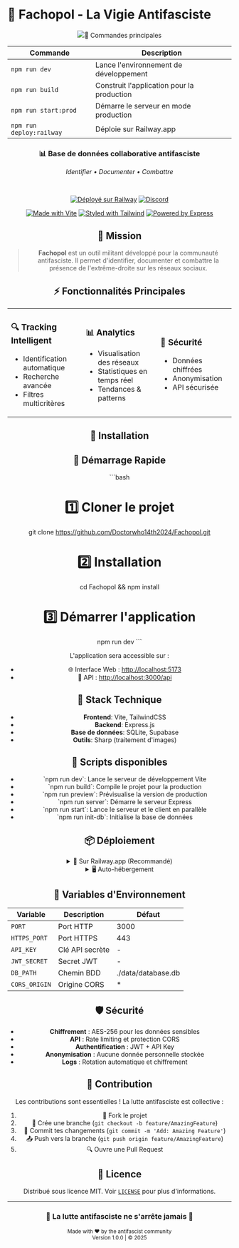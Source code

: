 
# 🎯 Fachopol - La Vigie Antifasciste

<div align="center">
  <img src="p## 🛠 Stack Technique

<table>
<tr>
  <th>Frontend</th>
  <th>Backend</th>
  <th>Infrastructure</th>
</tr>
<tr>
<td>

- ⚡️ Vite.js
- 🎨 TailwindCSS
- 📱 Responsive Design

</td>
<td>

- 🚀 Express.js
- 🗄 SQLite3
- 🔑 JWT Auth

</td>
<td>

- 🚂 Railway.app
- 🔒 Let's Encrypt
- 🚦 PM2

</td>
</tr>
</table>

## 📝 Commandes principales

| Commande | Description |
|----------|-------------|
| `npm run dev` | Lance l'environnement de développement |
| `npm run build` | Construit l'application pour la production |
| `npm run start:prod` | Démarre le serveur en mode production |
| `npm run deploy:railway` | Déploie sur Railway.app |on.svg" alt="Fachopol Logo" width="150" height="150" />
  
  <h3>📊 Base de données collaborative antifasciste</h3>
  
  <p><em>Identifier • Documenter • Combattre</em></p>

  <br/>

  [![Déployé sur Railway](https://img.shields.io/badge/🚂_Déployé_sur-Railway-131415?style=for-the-badge)](https://railway.app)
  [![Discord](https://img.shields.io/badge/💬_Rejoins_le-Discord-5865F2?style=for-the-badge&logo=discord&logoColor=white)](https://discord.gg/antifa)
  
  [![Made with Vite](https://img.shields.io/badge/⚡️_VITE-646CFF?style=for-the-badge&logo=vite&logoColor=white)](https://vitejs.dev/)
  [![Styled with Tailwind](https://img.shields.io/badge/🎨_TAILWIND-38B2AC?style=for-the-badge&logo=tailwind-css&logoColor=white)](https://tailwindcss.com)
  [![Powered by Express](https://img.shields.io/badge/🛠_EXPRESS-000000?style=for-the-badge&logo=express&logoColor=white)](https://expressjs.com)

## 🎯 Mission

> **Fachopol** est un outil militant développé pour la communauté antifasciste. Il permet d'identifier, documenter et combattre la présence de l'extrême-droite sur les réseaux sociaux.

## ⚡️ Fonctionnalités Principales

<table>
<tr>
  <td width="33%">
    <h3>🔍 Tracking Intelligent</h3>
    <ul>
      <li>Identification automatique</li>
      <li>Recherche avancée</li>
      <li>Filtres multicritères</li>
    </ul>
  </td>
  <td width="33%">
    <h3>📊 Analytics</h3>
    <ul>
      <li>Visualisation des réseaux</li>
      <li>Statistiques en temps réel</li>
      <li>Tendances & patterns</li>
    </ul>
  </td>
  <td width="33%">
    <h3>🔐 Sécurité</h3>
    <ul>
      <li>Données chiffrées</li>
      <li>Anonymisation</li>
      <li>API sécurisée</li>
    </ul>
  </td>
</tr>
</table>

## 🚀 Installation


## 🚀 Démarrage Rapide

\`\`\`bash
# 1️⃣ Cloner le projet
git clone https://github.com/Doctorwho14th2024/Fachopol.git

# 2️⃣ Installation
cd Fachopol && npm install

# 3️⃣ Démarrer l'application
npm run dev
\`\`\`

L'application sera accessible sur :
- 🌐 Interface Web : [http://localhost:5173](http://localhost:5173)
- 🔧 API : [http://localhost:3000/api](http://localhost:3000/api)

## 🧰 Stack Technique

- **Frontend**: Vite, TailwindCSS
- **Backend**: Express.js
- **Base de données**: SQLite, Supabase
- **Outils**: Sharp (traitement d'images)

## 📝 Scripts disponibles

- \`npm run dev\`: Lance le serveur de développement Vite
- \`npm run build\`: Compile le projet pour la production
- \`npm run preview\`: Prévisualise la version de production
- \`npm run server\`: Démarre le serveur Express
- \`npm run start\`: Lance le serveur et le client en parallèle
- \`npm run init-db\`: Initialise la base de données

## 📦 Déploiement

<details>
<summary>🚂 Sur Railway.app (Recommandé)</summary>

\`\`\`bash
# Installation du CLI Railway
npm i -g @railway/cli

# Login
railway login

# Déploiement
npm run deploy:railway
\`\`\`

</details>

<details>
<summary>🖥 Auto-hébergement</summary>

\`\`\`bash
# 1. Prérequis
sudo apt update && sudo apt install -y nodejs npm certbot

# 2. Configuration SSL
npm run deploy:setup-ssl

# 3. Démarrage production
npm run start:prod
\`\`\`

</details>

## 🔐 Variables d'Environnement

| Variable | Description | Défaut |
|----------|-------------|---------|
| `PORT` | Port HTTP | 3000 |
| `HTTPS_PORT` | Port HTTPS | 443 |
| `API_KEY` | Clé API secrète | - |
| `JWT_SECRET` | Secret JWT | - |
| `DB_PATH` | Chemin BDD | ./data/database.db |
| `CORS_ORIGIN` | Origine CORS | * |

## 🛡 Sécurité

- **Chiffrement** : AES-256 pour les données sensibles
- **API** : Rate limiting et protection CORS
- **Authentification** : JWT + API Key
- **Anonymisation** : Aucune donnée personnelle stockée
- **Logs** : Rotation automatique et chiffrement

## 🤝 Contribution

Les contributions sont essentielles ! La lutte antifasciste est collective :

1. 🍴 Fork le projet
2. 🌿 Crée une branche (`git checkout -b feature/AmazingFeature`)
3. 🔧 Commit tes changements (`git commit -m 'Add: Amazing Feature'`)
4. 📤 Push vers la branche (`git push origin feature/AmazingFeature`)
5. 🔍 Ouvre une Pull Request

## 📄 Licence

Distribué sous licence MIT. Voir [`LICENSE`](LICENSE) pour plus d'informations.

---

<div align="center">

### 🌟 La lutte antifasciste ne s'arrête jamais 🌟

<sub>Made with ❤️ by the antifascist community</sub>
<br/>
<sub>Version 1.0.0 | © 2025</sub>

</div>


